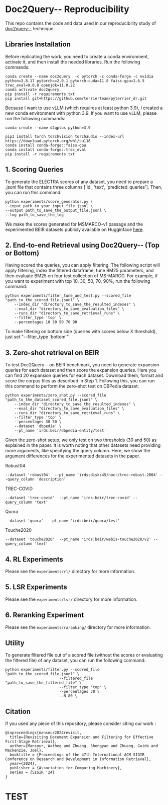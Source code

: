 # Doc2Query-- Reproducibility

This repo contains the code and data used in our reproducibility study of [doc2query--](https://github.com/terrierteam/pyterrier_doc2query) technique.



## Libraries Installation
Before replicating the work, you need to create a conda environment, activate it, and then install the needed libraries. Run the following commands:

```
conda create --name doc2query  -c pytorch -c conda-forge -c nvidia python=3.8.17 pytorch==2.0.1 pytorch-cuda=11.8 faiss-gpu=1.6.5  trec_eval=9.0.8 openjdk=11.0.22
conda activate doc2query
pip install -r requirements.txt
pip install git+https://github.com/terrierteam/pyterrier_dr.git
```

Because I want to use vLLM (which requires at least python 3.9), I created a new conda environment with python 3.9. If you want to use vLLM, please run the following commands:
```
conda create --name d2qplus python=3.9

pip3 install torch torchvision torchaudio --index-url https://download.pytorch.org/whl/cu118
conda install conda-forge::faiss-gpu
conda install conda-forge::trec_eval
pip install -r requirements.txt
``` 

## 1. Scoring Queries
To generate the ELECTRA scores of any dataset, you need to prepare a .jsonl file that contains three columns ['id', 'text', 'predicted_queries']. Then, you can run this command:

```
python experiments/score_generator.py \
--input path_to_your_input_file.jsonl \
--output path_to_save_the_output_file.jsonl \
--log path_to_save_the_log
```

We make the scores generated for MSMARCO-v1 passage and the experimented BEIR datasets publicly available on Hugginface [here](https://huggingface.co/datasets/Watheq/doc2query_scored_queries).

## 2. End-to-end Retrieval using Doc2Query-- (Top or Bottom)
Having scored the queries, you can apply filtering. The following script will apply filtering, index the filtered dataframe, tune BM25 parameters, and then evaluate BM25 on four test collection of MS-MARCO. For example, if you want to experiment with top 10, 30, 50, 70, 90%, run the following command:

```
python experiments/filter_tune_and_test.py --scored_file "path_to_the_scored_file.jsonl" \
    --index_dir "directory_to_save_the_resulted_indexes" \
    --eval_dir "directory_to_save_evaluation_files" \
    --runs_dir "directory_to_save_retrieval_runs" \
    --filter_type 'top' \
    --percentages 10 30 50 70 90
```
To make filtering on bottom side (queries with scores below X threshold), just set "--filter_type 'bottom'"

## 3. Zero-shot retrieval on BEIR
To test Doc2Query-- on BEIR benchmark, you need to generate expansion queries for each dataset and then score the expansion queries. Here you can find 20 expansion queries for each dataset. Download them, format and score the corpus files as described in Step 1. Following this, you can run this command to perform the zero-shot test on DBPedia dataset:

```
python experiments/zero_shot.py --scored_file "path_to_the_dataset_scored_file.jsonl" \
    --index_dir "directory_to_save_the_resulted_indexes" \
    --eval_dir "directory_to_save_evaluation_files" \
    --runs_dir "directory_to_save_retrieval_runs" \
    --filter_type 'top' \
    --percentages 30 50 \
    --dataset 'dbpedia' \
    --pt_name 'irds:beir/dbpedia-entity/test' 
```
Given the zero-shot setup, we only test on two thresholds (30 and 50) as explained in the paper.
It is worth noting that other datasets need providing more arguments, like specifying the query column. 
Here, we show the argument differences for the experimented datasets in the paper.

Robust04 
```
--dataset 'robust04'  --pt_name 'irds:disks45/nocr/trec-robust-2004' --query_column 'description'
```
TREC-COVID 
```
--dataset 'trec-covid'  --pt_name 'irds:beir/trec-covid' --query_column 'text'
```
Quora 
```
--dataset 'quora'  --pt_name 'irds:beir/quora/test' 
```
Touche2020 
```
--dataset 'touche2020'  --pt_name 'irds:beir/webis-touche2020/v2' --query_column 'text'
```

## 4. RL Experiments
Please see the `experiments/rl/` directory for more information.

## 5. LSR Experiments
Please see the `experiments/lsr/` directory for more information.

## 6. Reranking Experiment
Please see the `experiments/raranking/` directory for more information.



## Utility 
To generate filtered file out of a scored file (without the scores or evaluating the filtered file) of any dataset, you can run the following command:

```
python experiments/filter.py --scored_file "path_to_the_scored_file.jsonl" \
                        --filtered_file "path_to_save_the_filtered_file" \
                        --filter_type 'top' \
                        --percentages 30 \
                        --N 80 \
```


## Citation

If you used any piece of this repository, please consider citing our work :

```
@inproceedings{mansour2024revisit,
  title={Revisiting Document Expansion and Filtering for Effective First-Stage Retrieval},
  author={Mansour, Watheq and Zhuang, Shengyao and Zhuang, Guido and Mackenzie, Joel},
  booktitle = {Proceedings of the 47th International ACM SIGIR Conference on Research and Development in Information Retrieval},
  year={2024},
  publisher = {Association for Computing Machinery},
  series = {SIGIR '24}
}
```

# TEST